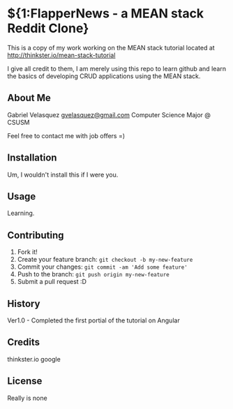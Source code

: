 # ${1:FlapperNews - a MEAN stack Reddit Clone}

This is a copy of my work working on the
MEAN stack tutorial located at
http://thinkster.io/mean-stack-tutorial

I give all credit to them, I am merely using
this repo to learn github and learn the basics
of developing CRUD applications using the
MEAN stack.

## About Me

Gabriel Velasquez
gvelasquez@gmail.com
Computer Science Major @ CSUSM

Feel free to contact me with job offers =)

## Installation

Um, I wouldn't install this if I were you.

## Usage

Learning.

## Contributing

1. Fork it!
2. Create your feature branch: `git checkout -b my-new-feature`
3. Commit your changes: `git commit -am 'Add some feature'`
4. Push to the branch: `git push origin my-new-feature`
5. Submit a pull request :D

## History

Ver1.0 - Completed the first portial of the tutorial on Angular

## Credits

thinkster.io
google

## License

Really is none